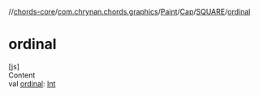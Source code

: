 //[chords-core](../../../../../index.md)/[com.chrynan.chords.graphics](../../../index.md)/[Paint](../../index.md)/[Cap](../index.md)/[SQUARE](index.md)/[ordinal](ordinal.md)



# ordinal  
[js]  
Content  
val [ordinal](ordinal.md): [Int](https://kotlinlang.org/api/latest/jvm/stdlib/kotlin/-int/index.html)  



